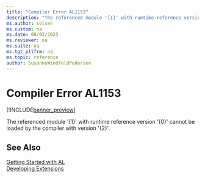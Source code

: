 ```yaml
---
title: "Compiler Error AL1153"
description: "The referenced module '{1}' with runtime reference version '{0}' cannot be loaded by the compiler with version '{2}'."
ms.author: solsen
ms.custom: na
ms.date: 08/02/2023
ms.reviewer: na
ms.suite: na
ms.tgt_pltfrm: na
ms.topic: reference
author: SusanneWindfeldPedersen
---
```

[//]: # (START>DO_NOT_EDIT)
[//]: # (IMPORTANT:Do not edit any of the content between here and the END>DO_NOT_EDIT.)
[//]: # (Any modifications should be made in the .xml files in the ModernDev repo.)
# Compiler Error AL1153

[!INCLUDE[banner_preview](../includes/banner_preview.md)]

The referenced module '{1}' with runtime reference version '{0}' cannot be loaded by the compiler with version '{2}'.


[//]: # (IMPORTANT: END>DO_NOT_EDIT)
## See Also  
[Getting Started with AL](../devenv-get-started.md)  
[Developing Extensions](../devenv-dev-overview.md)  